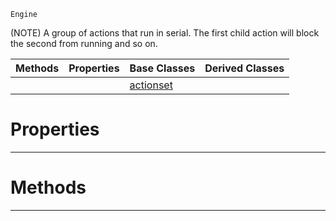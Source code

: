  `Engine`

(NOTE) A group of actions that run in serial. The first child action will block the second from running and so on.

|Methods|Properties|Base Classes|Derived Classes|
|---|---|---|---|
| | |[actionset](https://github.com/PlasmaEngine/PlasmaDocs/blob/master/code_reference/class_reference/actionset.markdown)| |


 #  Properties


---  
 #  Methods


---  
 

 